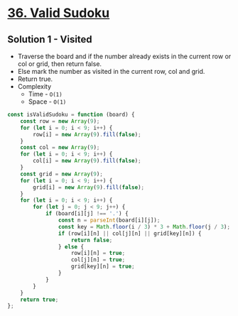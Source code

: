 # [36. Valid Sudoku](https://leetcode.com/problems/valid-sudoku/)

## Solution 1 - Visited

-   Traverse the board and if the number already exists in the current row or col or grid, then return false.
-   Else mark the number as visited in the current row, col and grid.
-   Return true.
-   Complexity
    -   Time - `O(1)`
    -   Space - `O(1)`

```js
const isValidSudoku = function (board) {
    const row = new Array(9);
    for (let i = 0; i < 9; i++) {
        row[i] = new Array(9).fill(false);
    }
    const col = new Array(9);
    for (let i = 0; i < 9; i++) {
        col[i] = new Array(9).fill(false);
    }
    const grid = new Array(9);
    for (let i = 0; i < 9; i++) {
        grid[i] = new Array(9).fill(false);
    }
    for (let i = 0; i < 9; i++) {
        for (let j = 0; j < 9; j++) {
            if (board[i][j] !== '.') {
                const n = parseInt(board[i][j]);
                const key = Math.floor(i / 3) * 3 + Math.floor(j / 3);
                if (row[i][n] || col[j][n] || grid[key][n]) {
                    return false;
                } else {
                    row[i][n] = true;
                    col[j][n] = true;
                    grid[key][n] = true;
                }
            }
        }
    }
    return true;
};
```
